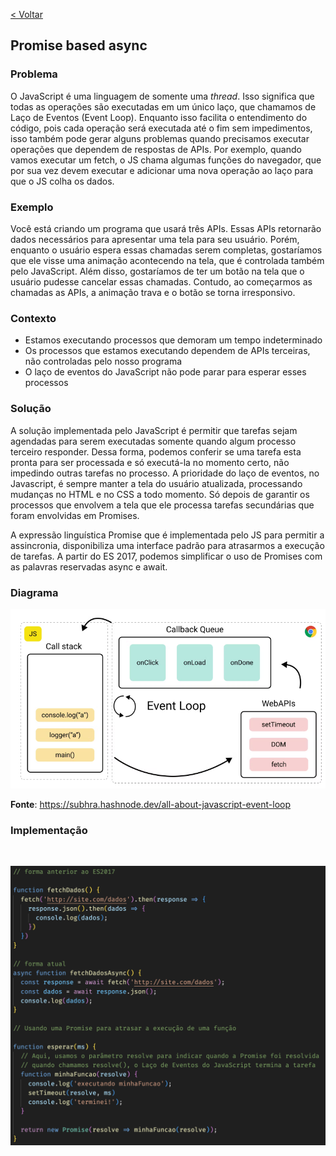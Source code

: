[< Voltar](/docs/)

## Promise based async

### Problema

O JavaScript é uma linguagem de somente uma _thread_. Isso significa que todas as operações são executadas em um único laço, que chamamos de Laço de Eventos (Event Loop). Enquanto isso facilita o entendimento do código, pois cada operação será executada até o fim sem impedimentos, isso também pode gerar alguns problemas quando precisamos executar operações que dependem de respostas de APIs. Por exemplo, quando vamos executar um fetch, o JS chama algumas funções do navegador, que por sua vez devem executar e adicionar uma nova operação ao laço para que o JS colha os dados.

### Exemplo

Você está criando um programa que usará três APIs. Essas APIs retornarão dados necessários para apresentar uma tela para seu usuário. Porém, enquanto o usuário espera essas chamadas serem completas, gostaríamos que ele visse uma animação acontecendo na tela, que é controlada também pelo JavaScript. Além disso, gostaríamos de ter um botão na tela que o usuário pudesse cancelar essas chamadas. Contudo, ao começarmos as chamadas as APIs, a animação trava e o botão se torna irresponsivo.

### Contexto

- Estamos executando processos que demoram um tempo indeterminado
- Os processos que estamos executando dependem de APIs terceiras, não controladas pelo nosso programa
- O laço de eventos do JavaScript não pode parar para esperar esses processos

### Solução

A solução implementada pelo JavaScript é permitir que tarefas sejam agendadas para serem executadas somente quando algum processo terceiro responder. Dessa forma, podemos conferir se uma tarefa esta pronta para ser processada e só executá-la no momento certo, não impedindo outras tarefas no processo. A prioridade do laço de eventos, no Javascript, é sempre manter a tela do usuário atualizada, processando mudanças no HTML e no CSS a todo momento. Só depois de garantir os processos que envolvem a tela que ele processa tarefas secundárias que foram envolvidas em Promises.

A expressão linguística Promise que é implementada pelo JS para permitir a assincronia, disponibiliza uma interface padrão para atrasarmos a execução de tarefas. A partir do ES 2017, podemos simplificar o uso de Promises com as palavras reservadas async e await.

### Diagrama

<img src="./Promises_diagram.svg" width="700px" >

**Fonte**: https://subhra.hashnode.dev/all-about-javascript-event-loop

### Implementação

&nbsp;

<img src="./Promises_code.png">

